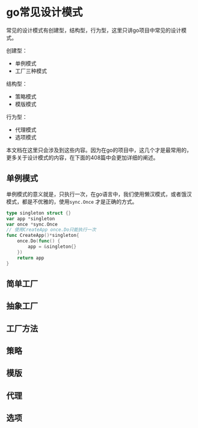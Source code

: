 # go常见设计模式

常见的设计模式有创建型，结构型，行为型，这里只讲go项目中常见的设计模式。

创建型：
- 单例模式
- 工厂三种模式

结构型：
- 策略模式
- 模版模式

行为型：
- 代理模式
- 选项模式

本文档在这里只会涉及到这些内容。因为在go的项目中，这几个才是最常用的，更多关于设计模式的内容，在下面的408篇中会更加详细的阐述。

## 单例模式
单例模式的意义就是，只执行一次，在go语言中，我们使用懒汉模式，或者饿汉模式，都是不优雅的，使用`sync.Once` 才是正确的方式。

```go
type singleton struct {}
var app *singleton
var once *sync.Once
// 使用CreateApp once.Do只能执行一次
func CreateApp()*singleton{
	once.Do(func() {
		app = &singleton{}
	})
	return app
}
```

## 简单工厂

## 抽象工厂

## 工厂方法

## 策略

## 模版

## 代理

## 选项

